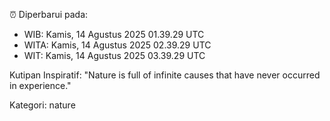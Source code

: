 ⏰ Diperbarui pada:
- WIB: Kamis, 14 Agustus 2025 01.39.29 UTC
- WITA: Kamis, 14 Agustus 2025 02.39.29 UTC
- WIT: Kamis, 14 Agustus 2025 03.39.29 UTC

Kutipan Inspiratif:
"Nature is full of infinite causes that have never occurred in experience."


Kategori: nature

